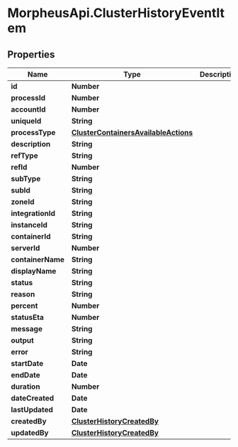 # MorpheusApi.ClusterHistoryEventItem

## Properties

Name | Type | Description | Notes
------------ | ------------- | ------------- | -------------
**id** | **Number** |  | [optional] 
**processId** | **Number** |  | [optional] 
**accountId** | **Number** |  | [optional] 
**uniqueId** | **String** |  | [optional] 
**processType** | [**ClusterContainersAvailableActions**](ClusterContainersAvailableActions.md) |  | [optional] 
**description** | **String** |  | [optional] 
**refType** | **String** |  | [optional] 
**refId** | **Number** |  | [optional] 
**subType** | **String** |  | [optional] 
**subId** | **String** |  | [optional] 
**zoneId** | **String** |  | [optional] 
**integrationId** | **String** |  | [optional] 
**instanceId** | **String** |  | [optional] 
**containerId** | **String** |  | [optional] 
**serverId** | **Number** |  | [optional] 
**containerName** | **String** |  | [optional] 
**displayName** | **String** |  | [optional] 
**status** | **String** |  | [optional] 
**reason** | **String** |  | [optional] 
**percent** | **Number** |  | [optional] 
**statusEta** | **Number** |  | [optional] 
**message** | **String** |  | [optional] 
**output** | **String** |  | [optional] 
**error** | **String** |  | [optional] 
**startDate** | **Date** |  | [optional] 
**endDate** | **Date** |  | [optional] 
**duration** | **Number** |  | [optional] 
**dateCreated** | **Date** |  | [optional] 
**lastUpdated** | **Date** |  | [optional] 
**createdBy** | [**ClusterHistoryCreatedBy**](ClusterHistoryCreatedBy.md) |  | [optional] 
**updatedBy** | [**ClusterHistoryCreatedBy**](ClusterHistoryCreatedBy.md) |  | [optional] 


